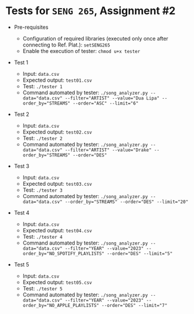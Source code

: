 # Tests for `SENG 265`, Assignment #2

* Pre-requisites
    * Configuration of required libraries (executed only once after connecting to Ref. Plat.): `setSENG265`
    * Enable the execution of tester: `chmod u+x tester`

* Test 1
    * Input: `data.csv`
    * Expected output: `test01.csv`
    * Test: `./tester 1`
    * Command automated by tester: `./song_analyzer.py --data="data.csv" --filter="ARTIST" --value="Dua Lipa" --order_by="STREAMS" --order="ASC" --limit="6"`
    
* Test 2
    * Input: `data.csv`
    * Expected output: `test02.csv`
    * Test: `./tester 2`
    * Command automated by tester: `./song_analyzer.py --data="data.csv" --filter="ARTIST" --value="Drake" --order_by="STREAMS" --order="DES"`
    
* Test 3
    * Input: `data.csv`
    * Expected output: `test03.csv`
    * Test: `./tester 3`
    * Command automated by tester: `./song_analyzer.py --data="data.csv" --order_by="STREAMS" --order="DES" --limit="20"`

* Test 4
    * Input: `data.csv`
    * Expected output: `test04.csv`
    * Test: `./tester 4`
    * Command automated by tester: `./song_analyzer.py --data="data.csv" --filter="YEAR" --value="2023" --order_by="NO_SPOTIFY_PLAYLISTS" --order="DES" --limit="5"`
    

* Test 5
    * Input: `data.csv`
    * Expected output: `test05.csv`
    * Test: `./tester 5`
    * Command automated by tester: `./song_analyzer.py --data="data.csv" --filter="YEAR" --value="2023" --order_by="NO_APPLE_PLAYLISTS" --order="DES" --limit="7"`
    
